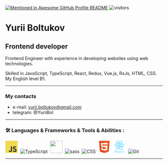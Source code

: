 [![Mentioned in Awesome GitHub Profile README](https://awesome.re/mentioned-badge-flat.svg)](https://github.com/abhisheknaiidu/awesome-github-profile-readme)
<img src="https://komarev.com/ghpvc/?username=YuriiBoltukov&style=flat&color=lightgrey" alt="visitors"/>



# Yurii Boltukov
## Frontend developer

Frontend Engineer with experience in developing websites using web technologies.

Skilled in JavaScript, TypeScript, React, Redux, Vue.js, RxJs, HTML, CSS.
My English level B1.

---

### My contacts
* e-mail: yurii.boltukov@gmail.com
* telegram: @YuriiBol


---

### :hammer_and_wrench: Languages & Frameworks & Tools & Abilities :
<div>
  <img src="https://github.com/devicons/devicon/blob/master/icons/javascript/javascript-original.svg" title="JavaScript" alt="JavaScript" width="40" height="40"/>&nbsp;
  <img src="https://cdn.jsdelivr.net/gh/devicons/devicon/icons/typescript/typescript-original.svg" title="TypeScript" alt="TypeScript" width="40" height="40"/>&nbsp;
  <img src="https://cdn.jsdelivr.net/gh/devicons/devicon/icons/vuejs/vuejs-original-wordmark.svg"  width="40" height="40" />&nbsp;
  <img src="https://cdn.jsdelivr.net/gh/devicons/devicon/icons/sass/sass-original.svg" title="sass" alt="sass" width="40" height="40"/>&nbsp;
  <img src="https://cdn.jsdelivr.net/gh/devicons/devicon/icons/css3/css3-original.svg" title="CSS3" alt="CSS" width="40" height="40"/>&nbsp;
  <img src="https://github.com/devicons/devicon/blob/master/icons/html5/html5-original.svg" title="HTML5" alt="HTML" width="40" height="40"/>&nbsp;
  <img src="https://github.com/devicons/devicon/blob/master/icons/react/react-original-wordmark.svg" title="react" alt="react" width="40" height="40"/>&nbsp;
  <img src="https://cdn.jsdelivr.net/gh/devicons/devicon/icons/git/git-original.svg" title="Git" alt="Git" width="40" height="40"/>&nbsp;
</div>

---
